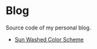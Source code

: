 # Blog

Source code of my personal blog.

- [Sun Washed Color Scheme](https://www.schemecolor.com/sun-washed.php)
